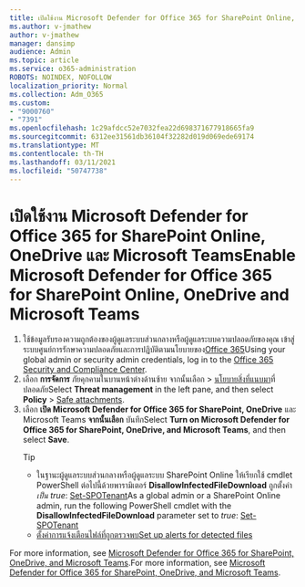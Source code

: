 ```yaml
---
title: เปิดใช้งาน Microsoft Defender for Office 365 for SharePoint Online, OneDrive และ Microsoft Teams
ms.author: v-jmathew
author: v-jmathew
manager: dansimp
audience: Admin
ms.topic: article
ms.service: o365-administration
ROBOTS: NOINDEX, NOFOLLOW
localization_priority: Normal
ms.collection: Adm_O365
ms.custom:
- "9000760"
- "7391"
ms.openlocfilehash: 1c29afdcc52e7032fea22d698371677918665fa9
ms.sourcegitcommit: 6312ee31561db36104f32282d019d069ede69174
ms.translationtype: MT
ms.contentlocale: th-TH
ms.lasthandoff: 03/11/2021
ms.locfileid: "50747738"
---
```

# <a name="enable-microsoft-defender-for-office-365-for-sharepoint-online-onedrive-and-microsoft-teams"></a><span data-ttu-id="26d6a-102">เปิดใช้งาน Microsoft Defender for Office 365 for SharePoint Online, OneDrive และ Microsoft Teams</span><span class="sxs-lookup"><span data-stu-id="26d6a-102">Enable Microsoft Defender for Office 365 for SharePoint Online, OneDrive and Microsoft Teams</span></span>

1. <span data-ttu-id="26d6a-103">ใช้ข้อมูลรับรองความถูกต้องของผู้ดูแลระบบส่วนกลางหรือผู้ดูแลระบบความปลอดภัยของคุณ เข้าสู่ระบบศูนย์การรักษาความปลอดภัยและการปฏิบัติตามนโยบายของ[Office 365](https://protection.office.com/)</span><span class="sxs-lookup"><span data-stu-id="26d6a-103">Using your global admin or security admin credentials, log in to the [Office 365 Security and Compliance Center](https://protection.office.com/).</span></span>
2. <span data-ttu-id="26d6a-104">เลือก **การจัดการ** ภัยคุกคามในบานหน้าต่างด้านซ้าย จากนั้นเลือก  >  [นโยบายสิ่งที่แนบมา](https://protection.office.com/safeattachment)ที่ปลอดภัย</span><span class="sxs-lookup"><span data-stu-id="26d6a-104">Select **Threat management** in the left pane, and then select **Policy** > [Safe attachments](https://protection.office.com/safeattachment).</span></span>
3. <span data-ttu-id="26d6a-105">เลือก **เปิด Microsoft Defender for Office 365 for SharePoint, OneDrive** และ Microsoft Teams **จากนั้นเลือก** บันทึก</span><span class="sxs-lookup"><span data-stu-id="26d6a-105">Select **Turn on Microsoft Defender for Office 365 for SharePoint, OneDrive, and Microsoft Teams**, and then select **Save**.</span></span>
    > [!TIP]
    >
    > - <span data-ttu-id="26d6a-106">ในฐานะผู้ดูแลระบบส่วนกลางหรือผู้ดูแลระบบ SharePoint Online ให้เรียกใช้ cmdlet PowerShell ต่อไปนี้ด้วยพารามิเตอร์ **DisallowInfectedFileDownload** ถูกตั้งค่า *เป็น true*: [Set-SPOTenant](https://go.microsoft.com/fwlink/?linkid=2092301)</span><span class="sxs-lookup"><span data-stu-id="26d6a-106">As a global admin or a SharePoint Online admin, run the following PowerShell cmdlet with the **DisallowInfectedFileDownload** parameter set to *true*: [Set-SPOTenant](https://go.microsoft.com/fwlink/?linkid=2092301)</span></span>
    > - [<span data-ttu-id="26d6a-107">ตั้งค่าการแจ้งเตือนไฟล์ที่ถูกตรวจพบ</span><span class="sxs-lookup"><span data-stu-id="26d6a-107">Set up alerts for detected files</span></span>](https://go.microsoft.com/fwlink/?linkid=2092110)

<span data-ttu-id="26d6a-108">For more information, see [Microsoft Defender for Office 365 for SharePoint, OneDrive, and Microsoft Teams](https://go.microsoft.com/fwlink/?linkid=2092041).</span><span class="sxs-lookup"><span data-stu-id="26d6a-108">For more information, see [Microsoft Defender for Office 365 for SharePoint, OneDrive, and Microsoft Teams](https://go.microsoft.com/fwlink/?linkid=2092041).</span></span>
